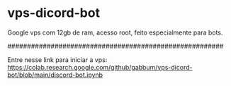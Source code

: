 # vps-dicord-bot
Google vps com 12gb de ram, acesso root, feito especialmente para bots.


#######################################################

Entre nesse link para iniciar a vps: https://colab.research.google.com/github/gabbum/vps-dicord-bot/blob/main/discord-bot.ipynb
